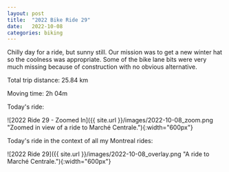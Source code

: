 ```yaml
---
layout: post
title:  "2022 Bike Ride 29"
date:   2022-10-08
categories: biking
---
```


Chilly day for a ride, but sunny still. Our mission was to get a new winter hat so the coolness was appropriate. Some of the bike lane bits were very much missing because of construction with no obvious alternative.

Total trip distance: 25.84 km

Moving time: 2h 04m

Today's ride:

![2022 Ride 29 - Zoomed In]({{ site.url }}/images/2022-10-08_zoom.png "Zoomed in view of a ride  to Marché Centrale."){:width="600px"}

Today's ride in the context of all my Montreal rides:

![2022 Ride 29]({{ site.url }}/images/2022-10-08_overlay.png "A ride to Marché Centrale."){:width="600px"}
